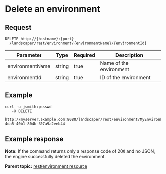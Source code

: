 # Delete an environment

## Request

```
DELETE http://{hostname}:{port}
  /landscaper/rest/environment/{environmentName}/{environmentId}

```

|Parameter|Type|Required|Description|
|---------|----|--------|-----------|
|environmentName|string|true|Name of the environment|
|environmentId|string|true|ID of the environment|

## Example

```
curl -u jsmith:passwd 
   -X DELETE
  http://myserver.example.com:8080/landscaper/rest/environment/MyEnvironment/32019dda-4da5-40b1-804b-307a9a2eeb44
```

## Example response

**Note:** If the command returns only a response code of 200 and no JSON, the engine successfully deleted the environment.

**Parent topic:** [rest/environment resource](../../com.ibm.edt.api.doc/topics/rest_environment_.md)

